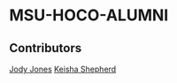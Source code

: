 # MSU-HOCO-ALUMNI
## Contributors
[Jody Jones](https://github.com/SkinnySk8ter/MSU-HOCO-ALUMNI)
[Keisha Shepherd](https://github.com/kshep425)